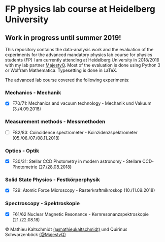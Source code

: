# FP physics lab course at Heidelberg University

## Work in progress until summer 2019!

This repository contains the data-analysis work and the evaluation of the experiments for the advanced mandatory physics lab course for physics students (FP) I am currently attending at Heidelberg University in 2018/2019 with my lab partner [MajestyQ](https://github.com/MajestyQ).
Most of the evaluation is done using Python 3 or Wolfram Mathematica. Typesetting is done in LaTeX.

The advanced lab course covered the following experiments:

### Mechanics - Mechanik
- [x] F70/71: Mechanics and vacuum technology - Mechanik und Vakuum (3./4.09.2018)

### Measurement methods - Messmethoden
- [ ] F82/83: Coincidence spectrometer - Koinzidenzspektrometer (05./06./07./08.11.2018)

### Optics - Optik
- [x] F30/31: Stellar CCD Photometry in modern astronomy - Stellare CCD-Photometrie (27./28.08.2018)

### Solid State Physics - Festkörperphysik
- [x] F29: Atomic Force Microscopy - Rasterkraftmikroskop (10./11.09.2018)

### Spectroscopy - Spektroskopie
- [x] F61/62 Nuclear Magnetic Resonance - Kernresonanzspektroskopie (21./22.08.18)



© Mathieu Kaltschmidt [(@mathieukaltschmidt)](https://github.com/mathieukaltschmidt) und Quirinus Schwarzenböck [(@MajestyQ)](https://github.com/MajestyQ)
